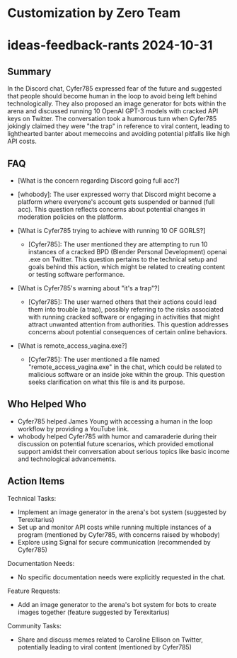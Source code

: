 # Customization by Zero Team

# ideas-feedback-rants 2024-10-31

## Summary
 In the Discord chat, Cyfer785 expressed fear of the future and suggested that people should become human in the loop to avoid being left behind technologically. They also proposed an image generator for bots within the arena and discussed running 10 OpenAI GPT-3 models with cracked API keys on Twitter. The conversation took a humorous turn when Cyfer785 jokingly claimed they were "the trap" in reference to viral content, leading to lighthearted banter about memecoins and avoiding potential pitfalls like high API costs.

## FAQ
 - [What is the concern regarding Discord going full acc?]
  - [whobody]: The user expressed worry that Discord might become a platform where everyone's account gets suspended or banned (full acc). This question reflects concerns about potential changes in moderation policies on the platform.

- [What is Cyfer785 trying to achieve with running 10 OF GORLS?]
  - [Cyfer785]: The user mentioned they are attempting to run 10 instances of a cracked BPD (Blender Personal Development) openai .exe on Twitter. This question pertains to the technical setup and goals behind this action, which might be related to creating content or testing software performance.

- [What is Cyfer785's warning about "it's a trap"?]
  - [Cyfer785]: The user warned others that their actions could lead them into trouble (a trap), possibly referring to the risks associated with running cracked software or engaging in activities that might attract unwanted attention from authorities. This question addresses concerns about potential consequences of certain online behaviors.

- [What is remote_access_vagina.exe?]
  - [Cyfer785]: The user mentioned a file named "remote_access_vagina.exe" in the chat, which could be related to malicious software or an inside joke within the group. This question seeks clarification on what this file is and its purpose.

## Who Helped Who
 - Cyfer785 helped James Young with accessing a human in the loop workflow by providing a YouTube link.
- whobody helped Cyfer785 with humor and camaraderie during their discussion on potential future scenarios, which provided emotional support amidst their conversation about serious topics like basic income and technological advancements.

## Action Items
 Technical Tasks:
  - Implement an image generator in the arena's bot system (suggested by Terexitarius)
  - Set up and monitor API costs while running multiple instances of a program (mentioned by Cyfer785, with concerns raised by whobody)
  - Explore using Signal for secure communication (recommended by Cyfer785)

Documentation Needs:
  - No specific documentation needs were explicitly requested in the chat.

Feature Requests:
  - Add an image generator to the arena's bot system for bots to create images together (feature suggested by Terexitarius)

Community Tasks:
  - Share and discuss memes related to Caroline Ellison on Twitter, potentially leading to viral content (mentioned by Cyfer785)

